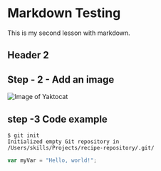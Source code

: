 # Markdown Testing 
This is my second lesson with markdown.

## Header 2

## Step - 2 - Add an image
![Image of Yaktocat](https://octodex.github.com/images/yaktocat.png)


## step -3 Code example

```
$ git init
Initialized empty Git repository in 
/Users/skills/Projects/recipe-repository/.git/
```

```javascript
var myVar = "Hello, world!";
```
